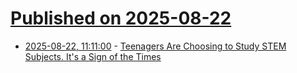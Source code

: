 # [Published on 2025-08-22](index.md)

* [2025-08-22, 11:11:00](https://soylentnews.org/article.pl?sid=25/08/21/1154233&from=rss) - [Teenagers Are Choosing to Study STEM Subjects. It's a Sign of the Times](https://soylentnews.org/article.pl?sid=25/08/21/1154233&from=rss)
